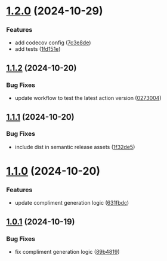 # [1.2.0](https://github.com/junjie-w/compliment-bot-action/compare/v1.1.2...v1.2.0) (2024-10-29)


### Features

* add codecov config ([7c3e8de](https://github.com/junjie-w/compliment-bot-action/commit/7c3e8de098dbc4bd60b284177eede4c1cedb237f))
* add tests ([1fd151e](https://github.com/junjie-w/compliment-bot-action/commit/1fd151ecb2b40f9e2cda4695347b473a58a9fb4f))

## [1.1.2](https://github.com/junjie-w/compliment-bot-action/compare/v1.1.1...v1.1.2) (2024-10-20)


### Bug Fixes

* update workflow to test the latest action version ([0273004](https://github.com/junjie-w/compliment-bot-action/commit/0273004bb12c4f34c13ab90a8b6a7e72d9ef15b3))

## [1.1.1](https://github.com/junjie-w/compliment-bot-action/compare/v1.1.0...v1.1.1) (2024-10-20)


### Bug Fixes

* include dist in semantic release assets ([1f32de5](https://github.com/junjie-w/compliment-bot-action/commit/1f32de5234266548e86ed1165b8accae4830f2f7))

# [1.1.0](https://github.com/junjie-w/compliment-bot-action/compare/v1.0.1...v1.1.0) (2024-10-20)


### Features

* update compliment generation logic ([631fbdc](https://github.com/junjie-w/compliment-bot-action/commit/631fbdcebb3daa7895fbf4ccbb5cf67eae2b2e0a))

## [1.0.1](https://github.com/junjie-w/compliment-bot-action/compare/v1.0.0...v1.0.1) (2024-10-19)


### Bug Fixes

* fix compliment generation logic ([89b4819](https://github.com/junjie-w/compliment-bot-action/commit/89b48197eb87163eb56c568a2846ae8f4b143a62))
